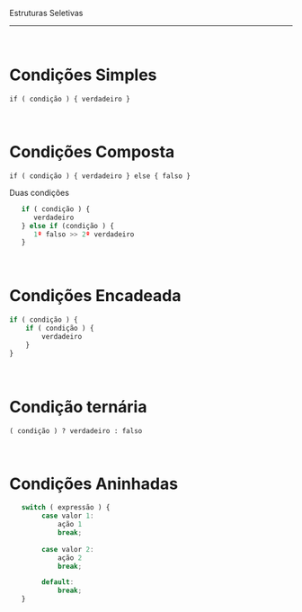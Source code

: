 Estruturas Seletivas
***
<br/>
 
# Condições Simples		

`if ( condição ) { verdadeiro } `
 
<br/>
 
# Condições Composta		

`if ( condição ) { verdadeiro } else { falso }`  

Duas condições 

```javascript
   if ( condição ) {
      verdadeiro
   } else if (condição ) {
      1º falso >> 2º verdadeiro
   }
```
 
<br/>
 
# Condições Encadeada		

```javascript
if ( condição ) { 
    if ( condição ) { 
        verdadeiro 
    } 
}
```
 
<br/>
 
# Condição ternária		

`( condição ) ? verdadeiro : falso`
 
<br/>
 
# Condições Aninhadas		

```javascript
   switch ( expressão ) {
        case valor 1: 
            ação 1
            break;
 
        case valor 2: 
            ação 2
            break;

        default:
            break;
   }
```